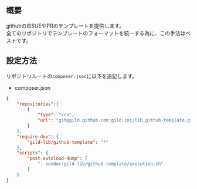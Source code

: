 ## 概要

githubのISSUEやPRのテンプレートを提供します。  
全てのリポジトリでテンプレートのフォーマットを統一する為に、この手法はベストです。

## 設定方法

リポジトリルートの`composer.json`に以下を追記します。

* composer.json
```json
{
    "repositories":[
        {
            "type": "vcs",
            "url": "git@gild.github.com:gild-inc/lib_github-template.git"
        }
    ],
    "require-dev": {
        "gild-lib/github-template": "*"
    },
    "scripts": {
        "post-autoload-dump": [
            ". vendor/gild-lib/github-template/execution.sh"
        ]
    }
}
```
